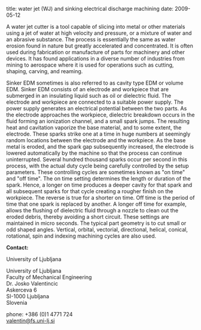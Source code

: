 title: water jet (WJ) and sinking electrical discharge machining
date: 2009-05-12 

A water jet cutter is a tool capable of slicing into metal or other materials using a jet of water at high velocity and pressure, or a mixture of water and an abrasive substance. The process is essentially the same as water erosion found in nature but greatly accelerated and concentrated. It is often used during fabrication or manufacture of parts for machinery and other devices. It has found applications in a diverse number of industries from mining to aerospace where it is used for operations such as cutting, shaping, carving, and reaming.

Sinker EDM sometimes is also referred to as cavity type EDM or volume EDM. Sinker EDM consists of an electrode and workpiece that are submerged in an insulating liquid such as oil or dielectric fluid. The electrode and workpiece are connected to a suitable power supply. The power supply generates an electrical potential between the two parts. As the electrode approaches the workpiece, dielectric breakdown occurs in the fluid forming an ionization channel, and a small spark jumps. The resulting heat and cavitation vaporize the base material, and to some extent, the electrode. These sparks strike one at a time in huge numbers at seemingly random locations between the electrode and the workpiece. As the base metal is eroded, and the spark gap subsequently increased, the electrode is lowered automatically by the machine so that the process can continue uninterrupted. Several hundred thousand sparks occur per second in this process, with the actual duty cycle being carefully controlled by the setup parameters. These controlling cycles are sometimes known as "on time" and "off time". The on time setting determines the length or duration of the spark. Hence, a longer on time produces a deeper cavity for that spark and all subsequent sparks for that cycle creating a rougher finish on the workpiece. The reverse is true for a shorter on time. Off time is the period of time that one spark is replaced by another. A longer off time for example, allows the flushing of dielectric fluid through a nozzle to clean out the eroded debris, thereby avoiding a short circuit. These settings are maintained in micro seconds. The typical part geometry is to cut small or odd shaped angles. Vertical, orbital, vectorial, directional, helical, conical, rotational, spin and indexing machining cycles are also used.
<!--break-->
__Contact:__

University of Ljubljana

University of Ljubljana  
Faculty of Mechanical Engineering  
Dr. Josko Valentincic  
Askerceva 6  
SI-1000 Ljubljana  
Slovenia  

phone: +386 (0)1 4771 724  
valentin@fs.uni-lj.si